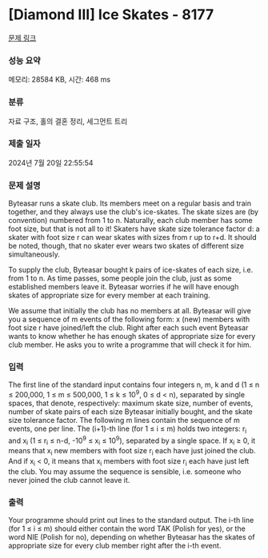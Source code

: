 # [Diamond III] Ice Skates - 8177 

[문제 링크](https://www.acmicpc.net/problem/8177) 

### 성능 요약

메모리: 28584 KB, 시간: 468 ms

### 분류

자료 구조, 홀의 결혼 정리, 세그먼트 트리

### 제출 일자

2024년 7월 20일 22:55:54

### 문제 설명

<p>Byteasar runs a skate club. Its members meet on a regular basis and train together, and they always use the club's ice-skates. The skate sizes are (by convention) numbered from 1 to n. Naturally, each club member has some foot size, but that is not all to it! Skaters have skate size tolerance factor d: a skater with foot size r can wear skates with sizes from r up to r+d. It should be noted, though, that no skater ever wears two skates of different size simultaneously.</p>

<p>To supply the club, Byteasar bought k pairs of ice-skates of each size, i.e. from 1 to n. As time passes, some people join the club, just as some established members leave it. Byteasar worries if he will have enough skates of appropriate size for every member at each training.</p>

<p>We assume that initially the club has no members at all. Byteasar will give you a sequence of m events of the following form: x (new) members with foot size r have joined/left the club. Right after each such event Byteasar wants to know whether he has enough skates of appropriate size for every club member. He asks you to write a programme that will check it for him.</p>

### 입력 

 <p>The first line of the standard input contains four integers n, m, k  and d (1 ≤ n ≤ 200,000, 1 ≤ m ≤ 500,000, 1 ≤ k ≤ 10<sup>9</sup>, 0 ≤ d < n), separated by single spaces, that denote, respectively: maximum skate size, number of events, number of skate pairs of each size Byteasar initially bought, and the skate size tolerance factor. The following m lines contain the sequence of m events, one per line. The (i+1)-th line (for 1 ≤ i ≤ m) holds two integers: r<sub>i</sub> and x<sub>i</sub> (1 ≤ r<sub>i</sub> ≤ n-d, -10<sup>9</sup> ≤ x<sub>i</sub> ≤ 10<sup>9</sup>), separated by a single space. If x<sub>i</sub> ≥ 0, it means that x<sub>i</sub> new members with foot size r<sub>i</sub> each have just joined the club. And if x<sub>i</sub> < 0, it means that x<sub>i</sub> members with foot size r<sub>i</sub> each have just left the club. You may assume the sequence is sensible, i.e. someone who never joined the club cannot leave it.</p>

### 출력 

 <p>Your programme should print out  lines to the standard output. The i-th line (for 1 ≤ i ≤ m) should either contain the word TAK (Polish for yes), or the word NIE (Polish for no), depending on whether Byteasar has the skates of appropriate size for every club member right after the i-th event.</p>

<p> </p>

